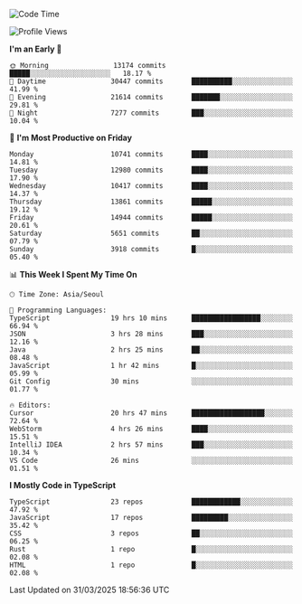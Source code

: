 <!--START_SECTION:waka-->
![Code Time](http://img.shields.io/badge/Code%20Time-7%2C512%20hrs%2039%20mins-blue)

![Profile Views](http://img.shields.io/badge/Profile%20Views-0-blue)

**I'm an Early 🐤** 

```text
🌞 Morning                13174 commits       █████░░░░░░░░░░░░░░░░░░░░   18.17 % 
🌆 Daytime                30447 commits       ██████████░░░░░░░░░░░░░░░   41.99 % 
🌃 Evening                21614 commits       ███████░░░░░░░░░░░░░░░░░░   29.81 % 
🌙 Night                  7277 commits        ███░░░░░░░░░░░░░░░░░░░░░░   10.04 % 
```
📅 **I'm Most Productive on Friday** 

```text
Monday                   10741 commits       ████░░░░░░░░░░░░░░░░░░░░░   14.81 % 
Tuesday                  12980 commits       ████░░░░░░░░░░░░░░░░░░░░░   17.90 % 
Wednesday                10417 commits       ████░░░░░░░░░░░░░░░░░░░░░   14.37 % 
Thursday                 13861 commits       █████░░░░░░░░░░░░░░░░░░░░   19.12 % 
Friday                   14944 commits       █████░░░░░░░░░░░░░░░░░░░░   20.61 % 
Saturday                 5651 commits        ██░░░░░░░░░░░░░░░░░░░░░░░   07.79 % 
Sunday                   3918 commits        █░░░░░░░░░░░░░░░░░░░░░░░░   05.40 % 
```


📊 **This Week I Spent My Time On** 

```text
🕑︎ Time Zone: Asia/Seoul

💬 Programming Languages: 
TypeScript               19 hrs 10 mins      █████████████████░░░░░░░░   66.94 % 
JSON                     3 hrs 28 mins       ███░░░░░░░░░░░░░░░░░░░░░░   12.16 % 
Java                     2 hrs 25 mins       ██░░░░░░░░░░░░░░░░░░░░░░░   08.48 % 
JavaScript               1 hr 42 mins        █░░░░░░░░░░░░░░░░░░░░░░░░   05.99 % 
Git Config               30 mins             ░░░░░░░░░░░░░░░░░░░░░░░░░   01.77 % 

🔥 Editors: 
Cursor                   20 hrs 47 mins      ██████████████████░░░░░░░   72.64 % 
WebStorm                 4 hrs 26 mins       ████░░░░░░░░░░░░░░░░░░░░░   15.51 % 
IntelliJ IDEA            2 hrs 57 mins       ███░░░░░░░░░░░░░░░░░░░░░░   10.34 % 
VS Code                  26 mins             ░░░░░░░░░░░░░░░░░░░░░░░░░   01.51 % 
```

**I Mostly Code in TypeScript** 

```text
TypeScript               23 repos            ████████████░░░░░░░░░░░░░   47.92 % 
JavaScript               17 repos            █████████░░░░░░░░░░░░░░░░   35.42 % 
CSS                      3 repos             ██░░░░░░░░░░░░░░░░░░░░░░░   06.25 % 
Rust                     1 repo              █░░░░░░░░░░░░░░░░░░░░░░░░   02.08 % 
HTML                     1 repo              █░░░░░░░░░░░░░░░░░░░░░░░░   02.08 % 
```




 Last Updated on 31/03/2025 18:56:36 UTC
<!--END_SECTION:waka-->
